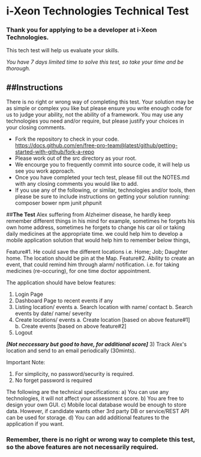 # i-Xeon Technologies Technical Test
### Thank you for applying to be a developer at i-Xeon Technologies.

This tech test will help us evaluate your skills.

*You have 7 days limited time to solve this test, so take your time and be thorough.*

##Instructions
--------------------
There is no right or wrong way of completing this test.
Your solution may be as simple or complex you like but please ensure you write enough code for us to judge your ability, not the ability of a framework.
You may use any technologies you need and/or require, but please justify your choices in your closing comments.

- Fork the repository to check in your code. https://docs.github.com/en/free-pro-team@latest/github/getting-started-with-github/fork-a-repo
- Please work out of the src directory as your root.
- We encourge you to frequently commit into source code, it will help us see you work approach.
- Once you have completed your tech test, please fill out the NOTES.md with any closing comments you would like to add.
- If you use any of the following, or similar, technologies and/or tools, then please be sure to include instructions on getting your solution running:
composer
bower
npm
junit
phpunit


##**The Test**
Alex suffering from Alzheimer disease, he hardly keep remember different things in his mind for example, sometimes he forgets his own home address, sometimes he forgets to change his car oil or taking daily medicines at the appropriate time. we could help him to develop a mobile application solution that would help him to remember below things,

Feature#1. He could save the different locations i.e. Home; Job; Daughter home. The location should be pin at the Map.
Feature#2. Ability to create an event, that could remind him through alarm/ notification. i.e. for taking medicines (re-occuring), for one time doctor appointment.

The application should have below features:
1)	Login Page
2)	Dashboard Page to recent events if any
3) Listing location/ events
a.	Search location with name/ contact
b.	Search events by date/ name/ severity
4) Create locations/ events
a. Create location [based on above feature#1]
b. Create events [based on above feature#2]
5) Logout

***[Not neccessary but good to have, for additional score]***
3) Track Alex's location and send to an email periodically (30mints).

Important Note: 
1)	For simplicity, no password/security is required.
2) No forget password is required



The following are the technical specifications:
a)	You can use any technologies, it will not affect your assessment score.
b)	You are free to design your own GUI.
c)	Mobile local database would be enough to store data. However, if candidate wants other 3rd party DB or service/REST API can be used for storage. 
d)	You can add additional features to the application if you want.


### Remember, there is no right or wrong way to complete this test, so the above features are not necessarily required.
